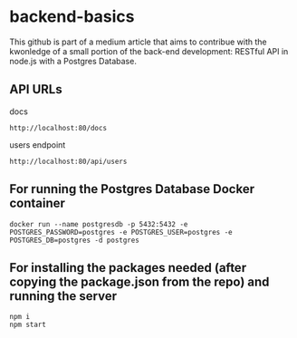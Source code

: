 # backend-basics

This github is part of a medium article that aims to contribue with the kwonledge of a small portion of the back-end development: RESTful API in node.js with a Postgres Database.

## API URLs

docs

```
http://localhost:80/docs
```

users endpoint

```
http://localhost:80/api/users
```

## For running the Postgres Database Docker container

```
docker run --name postgresdb -p 5432:5432 -e POSTGRES_PASSWORD=postgres -e POSTGRES_USER=postgres -e POSTGRES_DB=postgres -d postgres
```

## For installing the packages needed (after copying the package.json from the repo) and running the server

```
npm i
npm start
```
